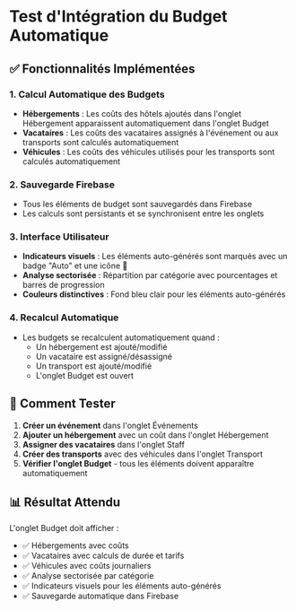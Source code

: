 # Test d'Intégration du Budget Automatique

## ✅ Fonctionnalités Implémentées

### 1. **Calcul Automatique des Budgets**
- **Hébergements** : Les coûts des hôtels ajoutés dans l'onglet Hébergement apparaissent automatiquement dans l'onglet Budget
- **Vacataires** : Les coûts des vacataires assignés à l'événement ou aux transports sont calculés automatiquement
- **Véhicules** : Les coûts des véhicules utilisés pour les transports sont calculés automatiquement

### 2. **Sauvegarde Firebase**
- Tous les éléments de budget sont sauvegardés dans Firebase
- Les calculs sont persistants et se synchronisent entre les onglets

### 3. **Interface Utilisateur**
- **Indicateurs visuels** : Les éléments auto-générés sont marqués avec un badge "Auto" et une icône 🤖
- **Analyse sectorisée** : Répartition par catégorie avec pourcentages et barres de progression
- **Couleurs distinctives** : Fond bleu clair pour les éléments auto-générés

### 4. **Recalcul Automatique**
- Les budgets se recalculent automatiquement quand :
  - Un hébergement est ajouté/modifié
  - Un vacataire est assigné/désassigné
  - Un transport est ajouté/modifié
  - L'onglet Budget est ouvert

## 🧪 Comment Tester

1. **Créer un événement** dans l'onglet Événements
2. **Ajouter un hébergement** avec un coût dans l'onglet Hébergement
3. **Assigner des vacataires** dans l'onglet Staff
4. **Créer des transports** avec des véhicules dans l'onglet Transport
5. **Vérifier l'onglet Budget** - tous les éléments doivent apparaître automatiquement

## 📊 Résultat Attendu

L'onglet Budget doit afficher :
- ✅ Hébergements avec coûts
- ✅ Vacataires avec calculs de durée et tarifs
- ✅ Véhicules avec coûts journaliers
- ✅ Analyse sectorisée par catégorie
- ✅ Indicateurs visuels pour les éléments auto-générés
- ✅ Sauvegarde automatique dans Firebase
